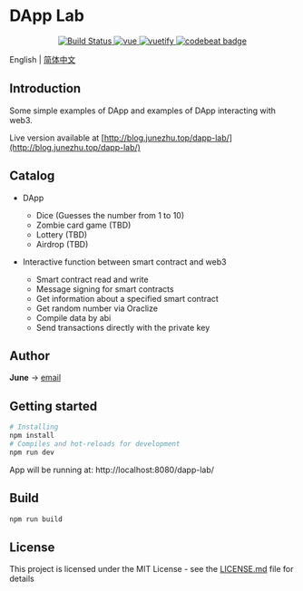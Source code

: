 # DApp Lab

<p align="center">
   	<a href="https://travis-ci.com/june111/dapp-lab" rel="nofollow">
    	<img src="https://travis-ci.com/june111/dapp-lab.svg?branch=master" alt="Build Status" />
  	</a>
	<a href="https://github.com/vuejs/vue">
    	<img src="https://img.shields.io/badge/vue-2.6.10-brightgreen.svg" alt="vue" />
  	</a>
  	<a href="https://github.com/vuetifyjs/vuetify">
    	<img src="https://img.shields.io/badge/vuetify-1.5.7-brightgreen.svg" alt="vuetify" />
  	</a>
	<a href="https://codebeat.co/projects/github-com-june111-dapp-lab-master">
		<img alt="codebeat badge" src="https://codebeat.co/badges/84a94b66-29eb-4bf7-b67c-b7f8de4df4a2" />
	</a>

</p>

English | [简体中文](./README.zh-CN.md)

## Introduction

Some simple examples of DApp and examples of DApp interacting with web3.

Live version available at [http://blog.junezhu.top/dapp-lab/](http://blog.junezhu.top/dapp-lab/)

## Catalog

* DApp
	* Dice (Guesses the number from 1 to 10)
	* Zombie card game (TBD)
	* Lottery (TBD)
	* Airdrop (TBD)

* Interactive function between smart contract and web3
	* Smart contract read and write
	* Message signing for smart contracts
	* Get information about a specified smart contract
	* Get random number via Oraclize
	* Compile data by abi
	* Send transactions directly with the private key

## Author

**June** -> [email](mailto:ru-q-ur@163.com)

## Getting started
```bash
# Installing
npm install
# Compiles and hot-reloads for development
npm run dev
```

App will be running at: http://localhost:8080/dapp-lab/

## Build 
```bash
npm run build
```

## License

This project is licensed under the MIT License - see the [LICENSE.md](LICENSE.md) file for details
